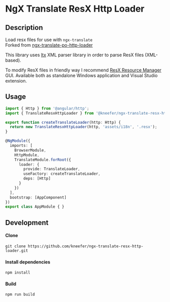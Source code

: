 # NgX Translate ResX Http Loader

## Description
Load resx files for use with `ngx-translate`  
Forked from [ngx-translate-po-http-loader](https://github.com/biesbjerg/ngx-translate-po-http-loader)

This library uses [ltx](https://github.com/node-xmpp/ltx) XML parser library in order to parse ResX files (XML-based).

To modify ResX files in friendly way I recommend [ResX Resource Manager](https://github.com/tom-englert/ResXResourceManager) GUI. Available both as standalone Windows application and Visual Studio extension.

## Usage
```ts
import { Http } from '@angular/http';
import { TranslateResxHttpLoader } from '@kneefer/ngx-translate-resx-http-loader';

export function createTranslateLoader(http: Http) {
  return new TranslateResxHttpLoader(http, 'assets/i18n', '.resx');
}

@NgModule({
  imports: [
    BrowserModule,
    HttpModule,
    TranslateModule.forRoot({
      loader: {
        provide: TranslateLoader,
        useFactory: createTranslateLoader,
        deps: [Http]
      }
    })
  ],
  bootstrap: [AppComponent]
})
export class AppModule { }
```

## Development
#### Clone
```
git clone https://github.com/kneefer/ngx-translate-resx-http-loader.git
```
#### Install dependencies
```
npm install
```  
#### Build
```
npm run build
```